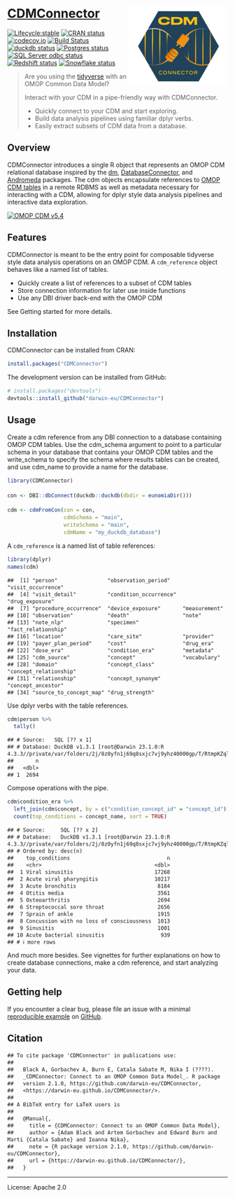 
<!-- README.md is generated from README.Rmd. Please edit that file -->

# [CDMConnector](https://darwin-eu.github.io/CDMConnector/) <img src="man/figures/logo.png" align="right" height="180"/>

<!-- badges: start -->

[![Lifecycle:stable](https://img.shields.io/badge/lifecycle-stable-brightgreen.svg)](https://lifecycle.r-lib.org/articles/stages.html#stable)
[![CRAN
status](https://www.r-pkg.org/badges/version/CDMConnector)](https://CRAN.R-project.org/package=CDMConnector)
[![codecov.io](https://codecov.io/gh/darwin-eu/CDMConnector/coverage.svg?branch=main)](https://app.codecov.io/gh/darwin-eu/CDMConnector?branch=main)
[![Build
Status](https://github.com/darwin-eu/CDMConnector/workflows/R-CMD-check/badge.svg)](https://github.com/darwin-eu/CDMConnector/actions?query=workflow%3AR-CMD-check)
[![duckdb
status](https://github.com/darwin-eu/CDMConnector/workflows/duckdb-test/badge.svg)](https://github.com/darwin-eu/CDMConnector/actions?query=workflow%3Aduckdb-test)
[![Postgres
status](https://github.com/darwin-eu/CDMConnector/workflows/postgres-test/badge.svg)](https://github.com/darwin-eu/CDMConnector/actions?query=workflow%3Apostgres-test)
[![SQL Server odbc
status](https://github.com/darwin-eu/CDMConnector/workflows/sqlserver-odbc-test/badge.svg)](https://github.com/darwin-eu/CDMConnector/actions?query=workflow%3Asqlserver-odbc-test)
[![Redshift
status](https://github.com/darwin-eu/CDMConnector/workflows/redshift-test/badge.svg)](https://github.com/darwin-eu/CDMConnector/actions?query=workflow%3Aredshift-test)
[![Snowflake
status](https://github.com/darwin-eu/CDMConnector/workflows/snowflake-odbc-test/badge.svg)](https://github.com/darwin-eu/CDMConnector/actions?query=workflow%3Asnowflake-odbc-test)
<!-- badges: end -->

> Are you using the [tidyverse](https://www.tidyverse.org/) with an OMOP
> Common Data Model?
>
> Interact with your CDM in a pipe-friendly way with CDMConnector.
>
> - Quickly connect to your CDM and start exploring.
> - Build data analysis pipelines using familiar dplyr verbs.
> - Easily extract subsets of CDM data from a database.

## Overview

CDMConnector introduces a single R object that represents an OMOP CDM
relational database inspired by the [dm](https://dm.cynkra.com/),
[DatabaseConnector](http://ohdsi.github.io/DatabaseConnector/), and
[Andromeda](https://ohdsi.github.io/Andromeda/) packages. The cdm
objects encapsulate references to [OMOP CDM
tables](https://ohdsi.github.io/CommonDataModel/) in a remote RDBMS as
well as metadata necessary for interacting with a CDM, allowing for
dplyr style data analysis pipelines and interactive data exploration.

[![OMOP CDM
v5.4](https://ohdsi.github.io/CommonDataModel/images/cdm54.png)](https://ohdsi.github.io/CommonDataModel/)

## Features

CDMConnector is meant to be the entry point for composable tidyverse
style data analysis operations on an OMOP CDM. A `cdm_reference` object
behaves like a named list of tables.

- Quickly create a list of references to a subset of CDM tables
- Store connection information for later use inside functions
- Use any DBI driver back-end with the OMOP CDM

See Getting started for more details.

## Installation

CDMConnector can be installed from CRAN:

``` r
install.packages("CDMConnector")
```

The development version can be installed from GitHub:

``` r
# install.packages("devtools")
devtools::install_github("darwin-eu/CDMConnector")
```

## Usage

Create a cdm reference from any DBI connection to a database containing
OMOP CDM tables. Use the cdm_schema argument to point to a particular
schema in your database that contains your OMOP CDM tables and the
write_schema to specify the schema where results tables can be created,
and use cdm_name to provide a name for the database.

``` r
library(CDMConnector)

con <- DBI::dbConnect(duckdb::duckdb(dbdir = eunomiaDir()))

cdm <- cdmFromCon(con = con, 
                  cdmSchema = "main", 
                  writeSchema = "main", 
                  cdmName = "my_duckdb_database")
```

A `cdm_reference` is a named list of table references:

``` r
library(dplyr)
names(cdm)
```

    ##  [1] "person"                "observation_period"    "visit_occurrence"     
    ##  [4] "visit_detail"          "condition_occurrence"  "drug_exposure"        
    ##  [7] "procedure_occurrence"  "device_exposure"       "measurement"          
    ## [10] "observation"           "death"                 "note"                 
    ## [13] "note_nlp"              "specimen"              "fact_relationship"    
    ## [16] "location"              "care_site"             "provider"             
    ## [19] "payer_plan_period"     "cost"                  "drug_era"             
    ## [22] "dose_era"              "condition_era"         "metadata"             
    ## [25] "cdm_source"            "concept"               "vocabulary"           
    ## [28] "domain"                "concept_class"         "concept_relationship" 
    ## [31] "relationship"          "concept_synonym"       "concept_ancestor"     
    ## [34] "source_to_concept_map" "drug_strength"

Use dplyr verbs with the table references.

``` r
cdm$person %>% 
  tally()
```

    ## # Source:   SQL [?? x 1]
    ## # Database: DuckDB v1.3.1 [root@Darwin 23.1.0:R 4.3.3//private/var/folders/2j/8z0yfn1j69q8sxjc7vj9yhz40000gp/T/RtmpKZqlCg/file6cc036a4e64a.duckdb]
    ##       n
    ##   <dbl>
    ## 1  2694

Compose operations with the pipe.

``` r
cdm$condition_era %>%
  left_join(cdm$concept, by = c("condition_concept_id" = "concept_id")) %>% 
  count(top_conditions = concept_name, sort = TRUE)
```

    ## # Source:     SQL [?? x 2]
    ## # Database:   DuckDB v1.3.1 [root@Darwin 23.1.0:R 4.3.3//private/var/folders/2j/8z0yfn1j69q8sxjc7vj9yhz40000gp/T/RtmpKZqlCg/file6cc036a4e64a.duckdb]
    ## # Ordered by: desc(n)
    ##    top_conditions                               n
    ##    <chr>                                    <dbl>
    ##  1 Viral sinusitis                          17268
    ##  2 Acute viral pharyngitis                  10217
    ##  3 Acute bronchitis                          8184
    ##  4 Otitis media                              3561
    ##  5 Osteoarthritis                            2694
    ##  6 Streptococcal sore throat                 2656
    ##  7 Sprain of ankle                           1915
    ##  8 Concussion with no loss of consciousness  1013
    ##  9 Sinusitis                                 1001
    ## 10 Acute bacterial sinusitis                  939
    ## # ℹ more rows

And much more besides. See vignettes for further explanations on how to
create database connections, make a cdm reference, and start analyzing
your data.

## Getting help

If you encounter a clear bug, please file an issue with a minimal
[reproducible example](https://reprex.tidyverse.org/) on
[GitHub](https://github.com/darwin-eu/CDMConnector/issues).

## Citation

    ## To cite package 'CDMConnector' in publications use:
    ## 
    ##   Black A, Gorbachev A, Burn E, Catala Sabate M, Nika I (????).
    ##   _CDMConnector: Connect to an OMOP Common Data Model_. R package
    ##   version 2.1.0, https://github.com/darwin-eu/CDMConnector,
    ##   <https://darwin-eu.github.io/CDMConnector/>.
    ## 
    ## A BibTeX entry for LaTeX users is
    ## 
    ##   @Manual{,
    ##     title = {CDMConnector: Connect to an OMOP Common Data Model},
    ##     author = {Adam Black and Artem Gorbachev and Edward Burn and Marti {Catala Sabate} and Ioanna Nika},
    ##     note = {R package version 2.1.0, https://github.com/darwin-eu/CDMConnector},
    ##     url = {https://darwin-eu.github.io/CDMConnector/},
    ##   }

------------------------------------------------------------------------

License: Apache 2.0
